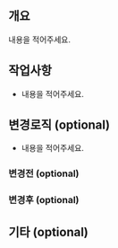 ## 개요

내용을 적어주세요.

## 작업사항

- 내용을 적어주세요.

## 변경로직 (optional)

- 내용을 적어주세요.

### 변경전 (optional)

### 변경후 (optional)

## 기타 (optional)
